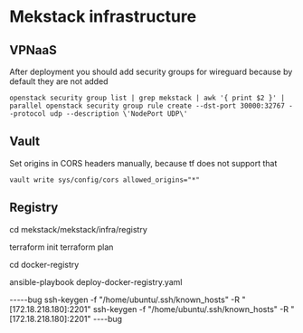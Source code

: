 # Mekstack infrastructure

## VPNaaS

After deployment you should add security groups for wireguard because by default they are not added

    openstack security group list | grep mekstack | awk '{ print $2 }' | parallel openstack security group rule create --dst-port 30000:32767 --protocol udp --description \'NodePort UDP\'

## Vault

Set origins in CORS headers manually, because tf does not support that

    vault write sys/config/cors allowed_origins="*"



## Registry

cd mekstack/mekstack/infra/registry

terraform init
terraform plan

cd docker-registry

ansible-playbook deploy-docker-registry.yaml

-----bug
ssh-keygen -f "/home/ubuntu/.ssh/known_hosts" -R "[172.18.218.180]:2201"
ssh-keygen -f "/home/ubuntu/.ssh/known_hosts" -R "[172.18.218.180]:2201"
----bug


